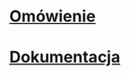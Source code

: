 # [Omówienie](index.md)
# [Dokumentacja](http://docs.microsoft.com/dotnet/api/?term=Microsoft.Azure)